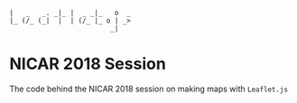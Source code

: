 ```             _                
|   _   _. _|_ |  _ _|_   o  _
|_ (/_ (_|  |  | (/_ |_ o | _>
                         _|   
```

# NICAR 2018 Session

The code behind the NICAR 2018 session on making maps with `Leaflet.js`